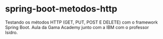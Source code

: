 # spring-boot-metodos-http
Testando os métodos HTTP (GET, PUT, POST E DELETE) com o framework Spring Boot. Aula da Gama Academy junto com a IBM com o professor Isidro.

